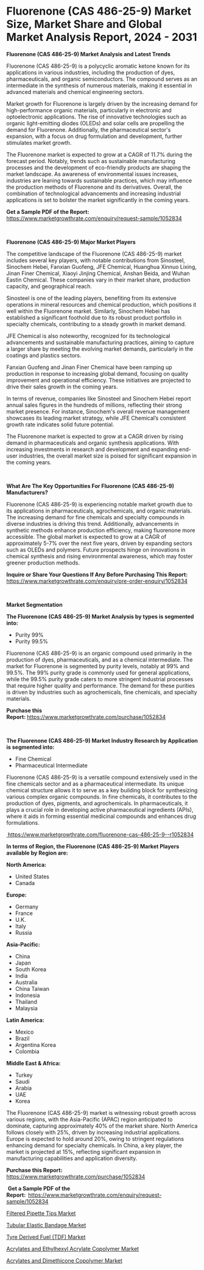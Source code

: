 <p><h1>Fluorenone (CAS 486-25-9) Market Size, Market Share and Global Market Analysis Report, 2024 - 2031</h1></p><p><strong>Fluorenone (CAS 486-25-9) Market Analysis and Latest Trends</strong></p>
<p><p>Fluorenone (CAS 486-25-9) is a polycyclic aromatic ketone known for its applications in various industries, including the production of dyes, pharmaceuticals, and organic semiconductors. The compound serves as an intermediate in the synthesis of numerous materials, making it essential in advanced materials and chemical engineering sectors. </p><p>Market growth for Fluorenone is largely driven by the increasing demand for high-performance organic materials, particularly in electronic and optoelectronic applications. The rise of innovative technologies such as organic light-emitting diodes (OLEDs) and solar cells are propelling the demand for Fluorenone. Additionally, the pharmaceutical sector's expansion, with a focus on drug formulation and development, further stimulates market growth.</p><p>The Fluorenone market is expected to grow at a CAGR of 11.7% during the forecast period. Notably, trends such as sustainable manufacturing processes and the development of eco-friendly products are shaping the market landscape. As awareness of environmental issues increases, industries are leaning towards sustainable practices, which may influence the production methods of Fluorenone and its derivatives. Overall, the combination of technological advancements and increasing industrial applications is set to bolster the market significantly in the coming years.</p></p>
<p><strong>Get a Sample PDF of the Report:&nbsp;</strong> <a href="https://www.marketgrowthrate.com/enquiry/request-sample/1052834">https://www.marketgrowthrate.com/enquiry/request-sample/1052834</a></p>
<p>&nbsp;</p>
<p><strong>Fluorenone (CAS 486-25-9) Major Market Players</strong></p>
<p><p>The competitive landscape of the Fluorenone (CAS 486-25-9) market includes several key players, with notable contributions from Sinosteel, Sinochem Hebei, Fanxian Guofeng, JFE Chemical, Huanghua Xinnuo Lixing, Jinan Finer Chemical, Xiaoyi Jinjing Chemical, Anshan Beida, and Wuhan Eastin Chemical. These companies vary in their market share, production capacity, and geographical reach.</p><p>Sinosteel is one of the leading players, benefiting from its extensive operations in mineral resources and chemical production, which positions it well within the Fluorenone market. Similarly, Sinochem Hebei has established a significant foothold due to its robust product portfolio in specialty chemicals, contributing to a steady growth in market demand.</p><p>JFE Chemical is also noteworthy, recognized for its technological advancements and sustainable manufacturing practices, aiming to capture a larger share by meeting the evolving market demands, particularly in the coatings and plastics sectors.</p><p>Fanxian Guofeng and Jinan Finer Chemical have been ramping up production in response to increasing global demand, focusing on quality improvement and operational efficiency. These initiatives are projected to drive their sales growth in the coming years.</p><p>In terms of revenue, companies like Sinosteel and Sinochem Hebei report annual sales figures in the hundreds of millions, reflecting their strong market presence. For instance, Sinochem's overall revenue management showcases its leading market strategy, while JFE Chemical’s consistent growth rate indicates solid future potential.</p><p>The Fluorenone market is expected to grow at a CAGR driven by rising demand in pharmaceuticals and organic synthesis applications. With increasing investments in research and development and expanding end-user industries, the overall market size is poised for significant expansion in the coming years.</p></p>
<p>&nbsp;</p>
<p><strong>What Are The Key Opportunities For Fluorenone (CAS 486-25-9) Manufacturers?</strong></p>
<p><p>Fluorenone (CAS 486-25-9) is experiencing notable market growth due to its applications in pharmaceuticals, agrochemicals, and organic materials. The increasing demand for fine chemicals and specialty compounds in diverse industries is driving this trend. Additionally, advancements in synthetic methods enhance production efficiency, making fluorenone more accessible. The global market is expected to grow at a CAGR of approximately 5-7% over the next five years, driven by expanding sectors such as OLEDs and polymers. Future prospects hinge on innovations in chemical synthesis and rising environmental awareness, which may foster greener production methods.</p></p>
<p><strong>Inquire or Share Your Questions If Any Before Purchasing This Report:</strong> <a href="https://www.marketgrowthrate.com/enquiry/pre-order-enquiry/1052834">https://www.marketgrowthrate.com/enquiry/pre-order-enquiry/1052834</a></p>
<p>&nbsp;</p>
<p><strong>Market Segmentation</strong></p>
<p><strong>The Fluorenone (CAS 486-25-9) Market Analysis by types is segmented into:</strong></p>
<p><ul><li>Purity 99%</li><li>Purity 99.5%</li></ul></p>
<p><p>Fluorenone (CAS 486-25-9) is an organic compound used primarily in the production of dyes, pharmaceuticals, and as a chemical intermediate. The market for Fluorenone is segmented by purity levels, notably at 99% and 99.5%. The 99% purity grade is commonly used for general applications, while the 99.5% purity grade caters to more stringent industrial processes that require higher quality and performance. The demand for these purities is driven by industries such as agrochemicals, fine chemicals, and specialty materials.</p></p>
<p><strong>Purchase this Report:&nbsp;</strong><a href="https://www.marketgrowthrate.com/purchase/1052834">https://www.marketgrowthrate.com/purchase/1052834</a></p>
<p>&nbsp;</p>
<p><strong>The Fluorenone (CAS 486-25-9) Market Industry Research by Application is segmented into:</strong></p>
<p><ul><li>Fine Chemical</li><li>Pharmaceutical Intermediate</li></ul></p>
<p><p>Fluorenone (CAS 486-25-9) is a versatile compound extensively used in the fine chemicals sector and as a pharmaceutical intermediate. Its unique chemical structure allows it to serve as a key building block for synthesizing various complex organic compounds. In fine chemicals, it contributes to the production of dyes, pigments, and agrochemicals. In pharmaceuticals, it plays a crucial role in developing active pharmaceutical ingredients (APIs), where it aids in forming essential medicinal compounds and enhances drug formulations.</p></p>
<p><a href="https://www.marketgrowthrate.com/fluorenone-cas-486-25-9--r1052834">&nbsp;https://www.marketgrowthrate.com/fluorenone-cas-486-25-9--r1052834</a></p>
<p><strong>In terms of Region, the Fluorenone (CAS 486-25-9) Market Players available by Region are:</strong></p>
<p>
    <p> <strong> North America: </strong>
        <ul>
            <li>United States</li>
            <li>Canada</li>
        </ul>
        </p> 
    <p> <strong> Europe: </strong>
        <ul>
            <li>Germany</li>
            <li>France</li>
            <li>U.K.</li>
            <li>Italy</li>
            <li>Russia</li>
        </ul>
        </p> 
    <p> <strong> Asia-Pacific: </strong>
        <ul>
            <li>China</li>
            <li>Japan</li>
            <li>South Korea</li>
            <li>India</li>
            <li>Australia</li>
            <li>China Taiwan</li>
            <li>Indonesia</li>
            <li>Thailand</li>
            <li>Malaysia</li>
        </ul>
        </p> 
    <p> <strong> Latin America: </strong>
        <ul>
            <li>Mexico</li>
            <li>Brazil</li>
            <li>Argentina Korea</li>
            <li>Colombia</li>
        </ul>
        </p> 
    <p> <strong> Middle East & Africa: </strong>
        <ul>
            <li>Turkey</li>
            <li>Saudi</li>
            <li>Arabia</li>
            <li>UAE</li>
            <li>Korea</li>
        </ul>
    </p>
    </p>
<p><p>The Fluorenone (CAS 486-25-9) market is witnessing robust growth across various regions, with the Asia-Pacific (APAC) region anticipated to dominate, capturing approximately 40% of the market share. North America follows closely with 25%, driven by increasing industrial applications. Europe is expected to hold around 20%, owing to stringent regulations enhancing demand for specialty chemicals. In China, a key player, the market is projected at 15%, reflecting significant expansion in manufacturing capabilities and application diversity.</p></p>
<p><strong>Purchase this Report: </strong><a href="https://www.marketgrowthrate.com/purchase/1052834">https://www.marketgrowthrate.com/purchase/1052834</a></p>
<p>&nbsp;<strong>Get a Sample PDF of the Report:&nbsp;&nbsp;</strong><a href="https://www.marketgrowthrate.com/enquiry/request-sample/1052834">https://www.marketgrowthrate.com/enquiry/request-sample/1052834</a></p>
<p><strong></strong></p>
<p><p><a href="https://www.linkedin.com/pulse/analyzing-key-drivers-filtered-pipette-tips-market-trends-future-5bpnc">Filtered Pipette Tips Market</a></p><p><a href="https://www.linkedin.com/pulse/insights-tubular-elastic-bandage-industry-market-financial-fozac">Tubular Elastic Bandage Market</a></p><p><a href="https://issuu.com/reportprime-2/docs/tyre-derived-fuel-tdf-market-size-2_02d5b9718c874d">Tyre Derived Fuel (TDF) Market</a></p><p><a href="https://medium.com/@madalyell456456/global-acrylates-and-ethylhexyl-acrylate-copolymer-market-trends-analysis-and-future-growth-17f0866c860c?postPublishedType=repub">Acrylates and Ethylhexyl Acrylate Copolymer Market</a></p><p><a href="https://medium.com/@madalyell456456/acrylates-and-dimethicone-copolymer-market-size-share-analysis-growth-trends-forecasts-2024-98a44404a144">Acrylates and Dimethicone Copolymer Market</a></p></p>